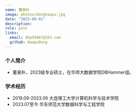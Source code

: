 ```yaml
---
name: 董昊朴
image: photos/donghaopu.jpg
date: "2023-09-01"
description: 
role: post
links:
  email: dhp59467@163.com
  github: HaopuDong
---
```


### 个人简介

- 董昊朴，2023级专业硕士，在华师大数据学院DBHammer组。

### 学术经历

- 2019.09-2023.06 大连理工大学计算机科学与技术学院
- 2023.07至今 华东师范大学数据科学与工程学院
